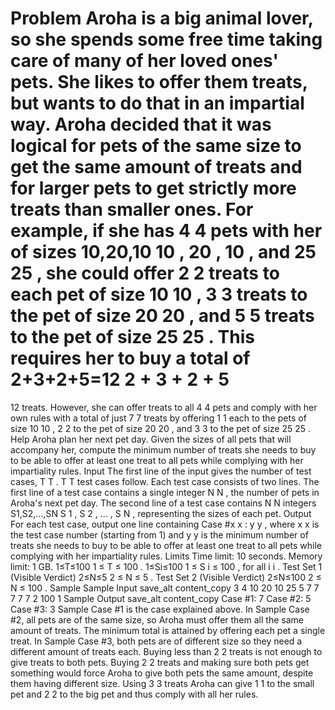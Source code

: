 Problem
Aroha is a big animal lover, so she spends some free time taking care of many of her loved ones' pets. She likes to offer them treats, but wants to do that in an impartial way.
Aroha decided that it was logical for pets of the same size to get the same amount of treats and for larger pets to get strictly more treats than smaller ones. For example, if she has 4
4
 pets with her of sizes 10,20,10
10
,
20
,
10
, and 25
25
, she could offer 2
2
 treats to each pet of size 10
10
, 3
3
 treats to the pet of size 20
20
, and 5
5
 treats to the pet of size 25
25
. This requires her to buy a total of 2+3+2+5=12
2
+
3
+
2
+
5
=
12
 treats. However, she can offer treats to all 4
4
 pets and comply with her own rules with a total of just 7
7
 treats by offering 1
1
 each to the pets of size 10
10
, 2
2
 to the pet of size 20
20
, and 3
3
 to the pet of size 25
25
.
Help Aroha plan her next pet day. Given the sizes of all pets that will accompany her, compute the minimum number of treats she needs to buy to be able to offer at least one treat to all pets while complying with her impartiality rules.
Input
The first line of the input gives the number of test cases, T
T
. T
T
 test cases follow. Each test case consists of two lines. The first line of a test case contains a single integer N
N
, the number of pets in Aroha's next pet day. The second line of a test case contains N
N
 integers S1,S2,…,SN
S
1
,
S
2
,
…
,
S
N
, representing the sizes of each pet.
Output
For each test case, output one line containing Case #x
x
: y
y
, where x
x
 is the test case number (starting from 1) and y
y
 is the minimum number of treats she needs to buy to be able to offer at least one treat to all pets while complying with her impartiality rules.
Limits
Time limit: 10 seconds.
Memory limit: 1 GB.
1≤T≤100
1
≤
T
≤
100
.
1≤Si≤100
1
≤
S
i
≤
100
, for all i
i
.
Test Set 1 (Visible Verdict)
2≤N≤5
2
≤
N
≤
5
.
Test Set 2 (Visible Verdict)
2≤N≤100
2
≤
N
≤
100
.
Sample
Sample Input
save_alt
content_copy
3
4
10 20 10 25
5
7 7 7 7 7
2
100 1
Sample Output
save_alt
content_copy
Case #1: 7
Case #2: 5
Case #3: 3
Sample Case #1 is the case explained above.
In Sample Case #2, all pets are of the same size, so Aroha must offer them all the same amount of treats. The minimum total is attained by offering each pet a single treat.
In Sample Case #3, both pets are of different size so they need a different amount of treats each. Buying less than 2
2
 treats is not enough to give treats to both pets. Buying 2
2
 treats and making sure both pets get something would force Aroha to give both pets the same amount, despite them having different size. Using 3
3
 treats Aroha can give 1
1
 to the small pet and 2
2
 to the big pet and thus comply with all her rules.
